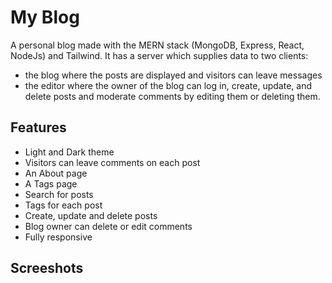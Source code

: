 # My Blog

A personal blog made with the MERN stack (MongoDB, Express, React, NodeJs) and Tailwind.
It has a server which supplies data to two clients:

- the blog where the posts are displayed and visitors can
  leave messages
- the editor where the owner of the blog can log in, create, update, and delete posts
  and moderate comments by editing them or deleting them.

## Features

- Light and Dark theme
- Visitors can leave comments on each post
- An About page
- A Tags page
- Search for posts
- Tags for each post
- Create, update and delete posts
- Blog owner can delete or edit comments
- Fully responsive

## Screeshots
